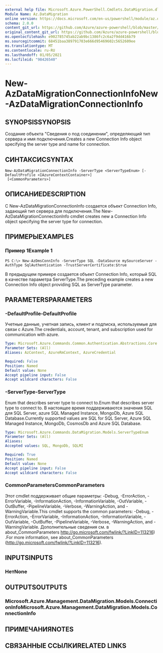 ```yaml
---
external help file: Microsoft.Azure.PowerShell.Cmdlets.DataMigration.dll-Help.xml
Module Name: Az.DataMigration
online version: https://docs.microsoft.com/en-us/powershell/module/az.datamigration/New-AzDataMigrationConnectionInfo
schema: 2.0.0
content_git_url: https://github.com/Azure/azure-powershell/blob/master/src/DataMigration/DataMigration/help/New-AzDataMigrationConnectionInfo.md
original_content_git_url: https://github.com/Azure/azure-powershell/blob/master/src/DataMigration/DataMigration/help/New-AzDataMigrationConnectionInfo.md
ms.openlocfilehash: e902785745ab22ab9bc1386fc2c6a2f9dd416b79
ms.sourcegitcommit: 68451baa389791703e666d95469602c5652609ee
ms.translationtype: MT
ms.contentlocale: ru-RU
ms.lasthandoff: 01/05/2021
ms.locfileid: "98426540"
---
```

# <span data-ttu-id="b9ef9-101">New-AzDataMigrationConnectionInfo</span><span class="sxs-lookup"><span data-stu-id="b9ef9-101">New-AzDataMigrationConnectionInfo</span></span>

## <span data-ttu-id="b9ef9-102">SYNOPSIS</span><span class="sxs-lookup"><span data-stu-id="b9ef9-102">SYNOPSIS</span></span>
<span data-ttu-id="b9ef9-103">Создание объекта "Сведения о под соединении", определяющий тип сервера и имя подключения.</span><span class="sxs-lookup"><span data-stu-id="b9ef9-103">Creates a new Connection Info object specifying the server type and name for connection.</span></span>

## <span data-ttu-id="b9ef9-104">СИНТАКСИС</span><span class="sxs-lookup"><span data-stu-id="b9ef9-104">SYNTAX</span></span>

```
New-AzDataMigrationConnectionInfo -ServerType <ServerTypeEnum> [-DefaultProfile <IAzureContextContainer>]
 [<CommonParameters>]
```

## <span data-ttu-id="b9ef9-105">ОПИСАНИЕ</span><span class="sxs-lookup"><span data-stu-id="b9ef9-105">DESCRIPTION</span></span>
<span data-ttu-id="b9ef9-106">С New-AzDataMigrationConnectionInfo создается объект Connection Info, задающий тип сервера для подключения.</span><span class="sxs-lookup"><span data-stu-id="b9ef9-106">The New-AzDataMigrationConnectionInfo cmdlet creates new a Connection Info object specifying the server type for connection.</span></span> 

## <span data-ttu-id="b9ef9-107">ПРИМЕРЫ</span><span class="sxs-lookup"><span data-stu-id="b9ef9-107">EXAMPLES</span></span>

### <span data-ttu-id="b9ef9-108">Пример 1</span><span class="sxs-lookup"><span data-stu-id="b9ef9-108">Example 1</span></span>
```
PS C:\> New-AzDmsConnInfo -ServerType SQL -DataSource mySourceServer -AuthType SqlAuthentication -TrustServerCertificate:$true
```

<span data-ttu-id="b9ef9-109">В предыдущем примере создается объект Connection Info, который SQL в качестве параметра ServerType.</span><span class="sxs-lookup"><span data-stu-id="b9ef9-109">The preceding example creates a new Connection Info object providing SQL as ServerType parameter.</span></span>

## <span data-ttu-id="b9ef9-110">PARAMETERS</span><span class="sxs-lookup"><span data-stu-id="b9ef9-110">PARAMETERS</span></span>

### <span data-ttu-id="b9ef9-111">-DefaultProfile</span><span class="sxs-lookup"><span data-stu-id="b9ef9-111">-DefaultProfile</span></span>
<span data-ttu-id="b9ef9-112">Учетные данные, учетная запись, клиент и подписка, используемые для связи с Azure.</span><span class="sxs-lookup"><span data-stu-id="b9ef9-112">The credentials, account, tenant, and subscription used for communication with azure.</span></span>

```yaml
Type: Microsoft.Azure.Commands.Common.Authentication.Abstractions.Core.IAzureContextContainer
Parameter Sets: (All)
Aliases: AzContext, AzureRmContext, AzureCredential

Required: False
Position: Named
Default value: None
Accept pipeline input: False
Accept wildcard characters: False
```

### <span data-ttu-id="b9ef9-113">-ServerType</span><span class="sxs-lookup"><span data-stu-id="b9ef9-113">-ServerType</span></span>
<span data-ttu-id="b9ef9-114">Enum that describes server type to connect to.</span><span class="sxs-lookup"><span data-stu-id="b9ef9-114">Enum that describes server type to connect to.</span></span> <span data-ttu-id="b9ef9-115">В настоящее время поддерживаются значения SQL для SQL Server, azure SQL Managed Instance, MongoDb, Azure SQL Database.</span><span class="sxs-lookup"><span data-stu-id="b9ef9-115">Currently supported values are SQL for SQL Server, Azure SQL Managed Instance, MongoDb, CosmosDb and Azure SQL Database.</span></span> 

```yaml
Type: Microsoft.Azure.Commands.DataMigration.Models.ServerTypeEnum
Parameter Sets: (All)
Aliases:
Accepted values: SQL, MongoDb, SQLMI

Required: True
Position: Named
Default value: None
Accept pipeline input: False
Accept wildcard characters: False
```

### <span data-ttu-id="b9ef9-116">CommonParameters</span><span class="sxs-lookup"><span data-stu-id="b9ef9-116">CommonParameters</span></span>
<span data-ttu-id="b9ef9-117">Этот cmdlet поддерживает общие параметры: -Debug, -ErrorAction, -ErrorVariable, -InformationAction, -InformationVariable, -OutVariable, -OutBuffer, -PipelineVariable, -Verbose, -WarningAction, and -WarningVariable.</span><span class="sxs-lookup"><span data-stu-id="b9ef9-117">This cmdlet supports the common parameters: -Debug, -ErrorAction, -ErrorVariable, -InformationAction, -InformationVariable, -OutVariable, -OutBuffer, -PipelineVariable, -Verbose, -WarningAction, and -WarningVariable.</span></span> <span data-ttu-id="b9ef9-118">Дополнительные сведения см. в about_CommonParameters http://go.microsoft.com/fwlink/?LinkID=113216) .</span><span class="sxs-lookup"><span data-stu-id="b9ef9-118">For more information, see about_CommonParameters (http://go.microsoft.com/fwlink/?LinkID=113216).</span></span>

## <span data-ttu-id="b9ef9-119">INPUTS</span><span class="sxs-lookup"><span data-stu-id="b9ef9-119">INPUTS</span></span>

### <span data-ttu-id="b9ef9-120">Нет</span><span class="sxs-lookup"><span data-stu-id="b9ef9-120">None</span></span>

## <span data-ttu-id="b9ef9-121">OUTPUTS</span><span class="sxs-lookup"><span data-stu-id="b9ef9-121">OUTPUTS</span></span>

### <span data-ttu-id="b9ef9-122">Microsoft.Azure.Management.DataMigration.Models.ConnectionInfo</span><span class="sxs-lookup"><span data-stu-id="b9ef9-122">Microsoft.Azure.Management.DataMigration.Models.ConnectionInfo</span></span>

## <span data-ttu-id="b9ef9-123">ПРИМЕЧАНИЯ</span><span class="sxs-lookup"><span data-stu-id="b9ef9-123">NOTES</span></span>

## <span data-ttu-id="b9ef9-124">СВЯЗАННЫЕ ССЫЛКИ</span><span class="sxs-lookup"><span data-stu-id="b9ef9-124">RELATED LINKS</span></span>
